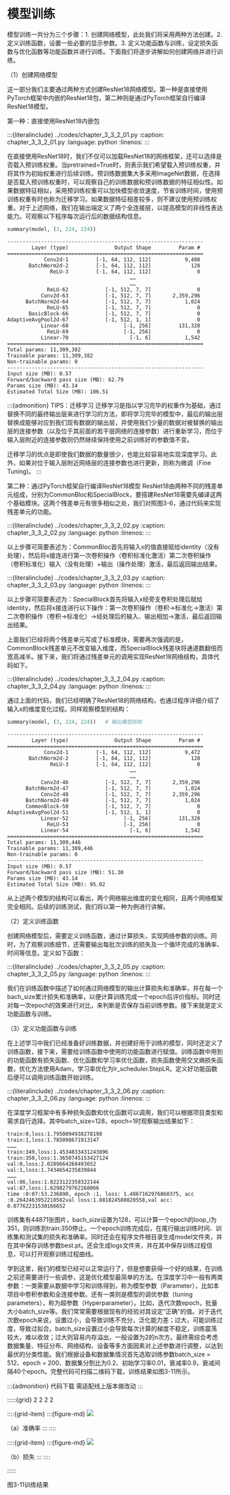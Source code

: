 # 模型训练

模型训练一共分为三个步骤：1. 创建网络模型，此处我们将采用两种方法创建。2. 定义训练函数，设置一些必要的显示参数。3. 定义功能函数与训练，设定损失函数与优化函数等功能函数并进行训练。下面我们将逐步讲解如何创建网络并进行训练。

（1）创建网络模型

这一部分我们主要通过两种方式创建ResNet18网络模型。第一种是直接使用PyTorch框架中内嵌的ResNet18包，第二种则是通过PyTorch框架自行编译ResNet18模型。

第一种：直接使用ResNet18内嵌包

:::{literalinclude} ../codes/chapter_3_3_2_01.py
:caption: chapter_3_3_2_01.py
:language: python
:linenos:
:::

在直接使用ResNet18时，我们不仅可以加载ResNet18的网络框架，还可以选择是否载入预训练权重。当pretrained=True时，则表示我们希望载入预训练权重，并将其作为初始权重进行后续训练。预训练数据集大多采用ImageNet数据，在选择是否载入预训练权重时，可以观察自己的训练数据和预训练数据的特征相似性。如果数据特征相似，采用预训练权重可以加快模型收敛速度，节省训练时间，使用预训练权重有时也称为迁移学习。如果数据特征相差较多，则不建议使用预训练权重。对于上述网络，我们在输出端定义了两个全连接层，以提高模型的非线性表达能力。可观察以下程序每次运行后的数据结构信息。

```python
summary(model, (3, 224, 224))
```

```text
----------------------------------------------------------------
        Layer (type)               Output Shape         Param #
================================================================
            Conv2d-1         [-1, 64, 112, 112]           9,408
       BatchNorm2d-2         [-1, 64, 112, 112]             128
              ReLU-3         [-1, 64, 112, 112]               0
                                        ……
                                        ……
             ReLU-62            [-1, 512, 7, 7]               0
           Conv2d-63            [-1, 512, 7, 7]       2,359,296
      BatchNorm2d-64            [-1, 512, 7, 7]           1,024
             ReLU-65            [-1, 512, 7, 7]               0
       BasicBlock-66            [-1, 512, 7, 7]               0
AdaptiveAvgPool2d-67            [-1, 512, 1, 1]               0
           Linear-68                  [-1, 256]         131,328
             ReLU-69                  [-1, 256]               0
           Linear-70                    [-1, 6]           1,542
================================================================
Total params: 11,309,382
Trainable params: 11,309,382
Non-trainable params: 0
----------------------------------------------------------------
Input size (MB): 0.57
Forward/backward pass size (MB): 62.79
Params size (MB): 43.14
Estimated Total Size (MB): 106.51
```

:::{admonition} TIPS：迁移学习
迁移学习是指以学习完毕的权重作为基础，通过替换不同的最终输出层来进行学习的方法，即将学习完毕的模型中，最后的输出层替换成能够对应到我们现有数据的输出层，并使用我们少量的数据对被替换的输出层的连接参数（以及位于其前面的若干层网络的连接参数）进行重新学习，而位于输入层附近的连接参数则仍然继续保持使用之前训练好的参数值不变。

迁移学习的优点是即使我们数据的数量很少，也能比较容易地实现深度学习。此外，如果对位于输入层附近网络层的连接参数也进行更新，则称为微调（Fine Tuning)。
:::

第二种：通过PyTorch框架自行编译ResNet18模型
ResNet18由两种不同的残差单元组成，分别为CommonBloc和SpecialBlock，要搭建ResNet18需要先编译这两个基础模块。这两个残差单元有很多相似之处，我们对照图3-6，通过代码来实现残差单元的功能。

:::{literalinclude} ../codes/chapter_3_3_2_02.py
:caption: chapter_3_3_2_02.py
:language: python
:linenos:
:::

以上步骤可简要表述为：CommonBloc首先将输入x的值直接赋给identity（没有处理），然后将x接连进行第一次卷积操作（卷积标准化激活）第二次卷积操作（卷积标准化）输入（没有处理）+输出（操作处理）激活，最后返回输出结果。

:::{literalinclude} ../codes/chapter_3_3_2_03.py
:caption: chapter_3_3_2_03.py
:language: python
:linenos:
:::

以上步骤可简要表述为：SpecialBlock首先将输入x经旁支卷积处理后赋给identity，然后将x接连进行以下操作：第一次卷积操作（卷积->标准化->激活）第二次卷积操作（卷积->标准化）->经处理后的输入、输出相加->激活，最后返回输出结果。

上面我们已经将两个残差单元写成了标准模块，需要再次强调的是，CommonBlock残差单元不改变输入维度，而SpecialBlock残差块将通道数翻倍而宽高减半。接下来，我们将通过残差单元的调用实现ResNet18网络结构，具体代码如下。

:::{literalinclude} ../codes/chapter_3_3_2_04.py
:caption: chapter_3_3_2_04.py
:language: python
:linenos:
:::

通过上面的代码，我们已经明确了ResNet18的网络结构，也通过程序详细介绍了输入x的维度变化过程。同样观察模型的结构：

```python
summary(model, (3, 224, 224))   # 输出模型结构
```
```text
----------------------------------------------------------------
        Layer (type)               Output Shape         Param #
================================================================
            Conv2d-1         [-1, 64, 112, 112]           9,472
       BatchNorm2d-2         [-1, 64, 112, 112]             128
              ReLU-3         [-1, 64, 112, 112]               0
                                        ……
                                        ……
           Conv2d-46            [-1, 512, 7, 7]       2,359,296
      BatchNorm2d-47            [-1, 512, 7, 7]           1,024
           Conv2d-48            [-1, 512, 7, 7]       2,359,296
      BatchNorm2d-49            [-1, 512, 7, 7]           1,024
      CommonBlock-50            [-1, 512, 7, 7]               0
AdaptiveAvgPool2d-51            [-1, 512, 1, 1]               0
           Linear-52                  [-1, 256]         131,328
             ReLU-53                  [-1, 256]               0
           Linear-54                    [-1, 6]           1,542
================================================================
Total params: 11,309,446
Trainable params: 11,309,446
Non-trainable params: 0
----------------------------------------------------------------
Input size (MB): 0.57
Forward/backward pass size (MB): 51.30
Params size (MB): 43.14
Estimated Total Size (MB): 95.02
```

从上述两个模型的结构可以看出，两个网络输出维度的变化相同，且两个网络框架完全相同。后续的训练测试，我们将以第一种为例进行讲解。

（2）定义训练函数

创建网络模型后，需要定义训练函数，通过计算损失，实现网络参数的训练。同时，为了观察训练细节，还需要输出每批次训练的损失及一个循环完成的准确率、时间等信息。定义如下函数：

:::{literalinclude} ../codes/chapter_3_3_2_05.py
:caption: chapter_3_3_2_05.py
:language: python
:linenos:
:::

我们在训练函数中描述了如何通过网络模型的输出计算损失和准确率，并在每一个bach_size累计损失和准确率，以便计算训练完成一个epoch后评价指标。同时还对每一次epoch的效果进行对比，来判断是否保存当前训练参数。接下来就是定义功能函数与训练。

（3）定义功能函数与训练

在上述学习中我们已经准备好训练数据，并创建好用于训练的模型，同时还定义了训练函数，接下来，需要给训练函数中使用的功能函数进行赋值。训练函数中用到的功能函数有损失函数、优化函数和学习率优化函数，损失函数使用交叉熵损失函数，优化方法使用Adam，学习率优化为lr_scheduler.StepLR。定义好功能函数后便可以调用训练函数开始训练。


:::{literalinclude} ../codes/chapter_3_3_2_06.py
:caption: chapter_3_3_2_06.py
:language: python
:linenos:
:::

在深度学习框架中有多种损失函数和优化函数可以调用，我们可以根据项目类型和需求自行选择。其中batch_size=128，epoch=1时观察输出结果如下：

```text
train:0,loss:1.7950094938278198
train:1,loss:1.785098671913147
………
train:349,loss:1.4534833431243896
train:350,loss:1.3650745153427124
val:0,loss:2.0289664268493652
val:1,loss:1.7434654235839844
………
val:86,loss:1.8223122358322144
val:87,loss:1.6298279762268066
time :0:07:53.236890, epoch :1, loss: 1.4867162976860375, acc :0.2642463952218582val loss:1.881824580820558,val acc: 0.07762231530166652
```

训练集有44871张图片，bach_size设置为128，可以计算一个epoch的loop_i为351，则训练到train:350停止。一个epoch训练完成后，在尾行输出训练时间、训练集和测试集的损失和准确率。同时还会在程序文件根目录生成model文件夹，并在其中保存训练参数best.pt。还会生成logs文件夹，并在其中保存训练过程信息，可以打开观察训练过程曲线。

学到这里，我们的模型已经可以正常运行了，但是想要获得一个好的结果，在训练之前还需要进行一些调参，这是优化模型最简单的方法。在深度学习中一般有两类参数：一类需要从数据中学习和训练得到，称为模型参数（Parameter），比如本项目中卷积参数和全连接参数。还有一类则是模型的调优参数（tuning parameters），称为超参数（Hyperparameter）。比如，迭代次数epoch，批量大小batch_size等。我们常常需要根据现有的经验对其设定“正确”的值。对于迭代次数epoch来说，设置过小，会导致训练不充分，泛化能力差；过大，可能训练过度，导致过拟合。batch_size设置过小会导致每次计算的梯度不稳定，训练震荡较大，难以收敛；过大则容易内存溢出，一般设置为2的n次方。最终需综合考虑数据集量、特征分布、网络结构、设备等多方面因素对上述参数进行调整，以达到最优的分类性能。我们根据设备和数据集情况首先选取训练参数batch_size = 512、epoch = 200、数据集分割比为0.2、初始学习率0.01，衰减率0.9，衰减间隔40个epoch。完整代码可扫描二维码下载，训练结果如图3-11所示。

:::{admonition} 代码下载
需适配线上版本做改动
:::

:::::{grid} 2 2 2 2

::::{grid-item}
:::{figure-md}
<img src="../../_static/3/3.3/3-11-a.png">

（a）准确率
:::
::::

::::{grid-item}
:::{figure-md}
<img src="../../_static/3/3.3/3-11-b.png">

（b）损失
:::
::::

:::::

<div class="show-mid">图3-11训练结果</div>
<br>
<br>
